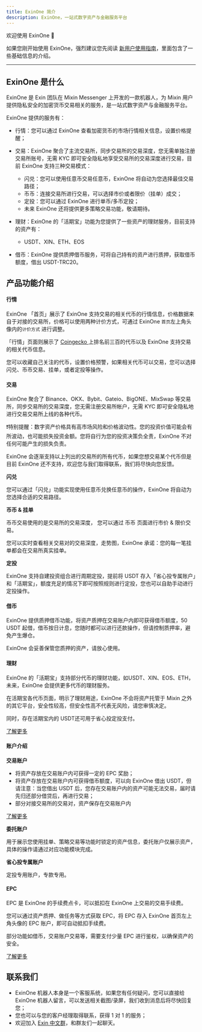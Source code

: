 ```yaml
---
title: ExinOne 简介
description: ExinOne，一站式数字资产与金融服务平台
---
```


欢迎使用 ExinOne 👏

如果您刚开始使用 ExinOne，强烈建议您先阅读 [新用户使用指南](./Instructions/Userguides.md)，里面包含了一些基础信息的介绍。

---

## ExinOne 是什么

ExinOne 是 Exin 团队在 Mixin Messenger 上开发的一款机器人，为 Mixin 用户提供隐私安全的加密货币交易相关的服务，是一站式数字资产与金融服务平台。

ExinOne 提供的服务有：

- 行情：您可以通过 ExinOne 查看加密货币的市场行情相关信息，设置价格提醒；

- 交易：ExinOne 聚合了主流交易所，同步交易所的交易深度，您无需单独注册交易所账号，无需 KYC 即可安全隐私地享受交易所的交易深度进行交易，目前 ExinOne 支持三种交易模式：
  - 闪兑：您可以使用任意币交易任意币，ExinOne 将自动为您选择最佳交易路径；
  - 币币：连接交易所进行交易，可以选择市价或者限价（挂单）成交；
  - 定投：您可以通过 ExinOne 进行单币/多币定投； 
  - 未来 ExinOne 还将提供更多策略交易功能，敬请期待。

- 理财：ExinOne 的「活期宝」功能为您提供了一些资产的理财服务，目前支持的资产有：
  - USDT、XIN、ETH、EOS

- 借币：ExinOne 提供质押借币服务，可将自己持有的资产进行质押，获取借币额度，借出 USDT-TRC20。

  

## 产品功能介绍

#### 行情

ExinOne 「首页」展示了 ExinOne 支持交易的相关代币的行情信息，价格数据来自于对接的交易所，价格可以使用两种计价方式，可通过 ExinOne `首页`左上角头像内的`计价方式` 进行调整。

「行情」页面则展示了 [Coingecko ](https://www.coingecko.com/)上排名前三百的代币以及 ExinOne 支持交易的相关代币信息。

您可以收藏自己关注的代币，设置价格预警，如果相关代币可以交易，您可以选择闪兑、币币交易、挂单，或者定投等操作。

#### 交易

ExinOne 聚合了 Binance、OKX、Bybit、Gateio、BigONE、MixSwap 等交易所，同步交易所的交易深度，您无需注册交易所帐户，无需 KYC 即可安全隐私地进行交易交易所上线的各种代币。

❗️特别提醒：数字资产价格具有高市场风险和价格波动性。您的投资价值可能会有所波动，也可能损失投资金额。您将自行为您的投资决策负全责，ExinOne 不对任何可能产生的损失负责。

ExinOne 会逐渐支持以上列出的交易所的所有代币，如果您想交易某个代币但是目前 ExinOne 还不支持，欢迎您与我们取得联系，我们将尽快向您反馈。

**闪兑**

您可以通过「闪兑」功能实现使用任意币兑换任意币的操作，ExinOne 将自动为您选择合适的交易路径。


**币币 & 挂单**

币币交易使用的是交易所的交易深度， 您可以通过 币币 页面进行市价 & 限价交易。

您可以实时查看相关交易对的交易深度，走势图，ExinOne 承诺：您的每一笔挂单都会在交易所真实挂单。

**定投**

ExinOne 支持自建投资组合进行周期定投，提前将 USDT 存入「省心投专属账户」和「活期宝」，额度充足的情况下即可按照规则进行定投，您也可以自助手动进行定投操作。

#### 借币

ExinOne 提供质押借币功能，将资产质押在交易账户内即可获得借币额度，50 USDT 起借，借币按日计息，您随时都可以进行还款操作，但请控制质押率，避免产生爆仓。

ExinOne 会妥善保管您质押的资产，请放心使用。

#### 理财

ExinOne 的「活期宝」支持部分代币的理财功能，如USDT、XIN、EOS、ETH，未来，ExinOne 会提供更多代币的理财服务。

在活期宝各代币页面，明示了理财用途，ExinOne 不会将资产托管于 Mixin 之外的其它平台，安全性较高，但安全性高不代表无风险，请您审慎决定。

同时，存在活期宝内的 USDT还可用于省心投定投支付。

[了解更多](./Features/Savings.md)

#### 账户介绍

**交易账户**

- 将资产存放在交易账户内可获得一定的 EPC 奖励；
- 将资产存放在交易账户内可获得借币额度，可以向 ExinOne 借出 USDT，但请注意：当您借出 USDT 后，您存在交易账户内的资产可能无法交易，届时请先归还部分借贷后，再进行交易；
- 部分对接交易所的交易对，资产保存在交易账户内

[了解更多](./Features/TradingAccount.md)

**委托账户**

用于展示您使用挂单、策略交易等功能时锁定的资产信息，委托账户仅展示资产，具体的操作请通过对应功能模块完成。

**省心投专属账户**

定投专用账户，专款专用。

#### EPC

EPC 是 ExinOne 的手续费点卡，可以抵扣在 ExinOne 上交易的交易手续费。

您可以通过资产质押、做任务等方式获取 EPC，将 EPC 存入 ExinOne 首页左上角头像的 EPC 账户，即可自动抵扣手续费。

部分功能如借币，交易账户交易等，需要支付少量 EPC 进行鉴权，以确保资产的安全。

[了解更多](./Features/EPC.md)


## 联系我们

- ExinOne 机器人本身是一个客服系统，如果您有任何疑问，您可以直接给 ExinOne 机器人留言，可以发送相关截图/录屏，我们收到消息后将尽快回复您；
- 您也可以与您的客户经理取得联系，获得 1 对 1 的服务；
- 欢迎加入 [Exin 中文群](https://exin.mixinbots.com/join)，和群友们一起聊天。
